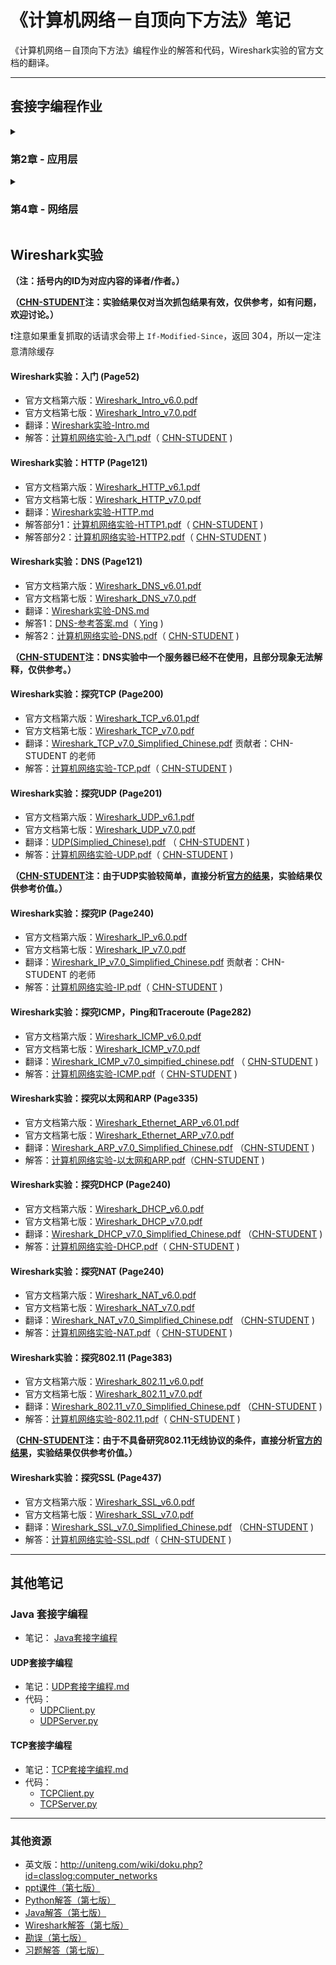# 《计算机网络－自顶向下方法》笔记

《计算机网络－自顶向下方法》编程作业的解答和代码，Wireshark实验的官方文档的翻译。

***

## 套接字编程作业

<details>
  <summary><h3>第2章 - 应用层</h3></summary>
  
#### 作业 1：Web服务器 (Page120)

* 官方文档：[Socket1_WebServer.pdf](SocketProgrammingAssignment/作业1-Web服务器/Socket1_WebServer.pdf)
* 翻译：[作业1-Web服务器-翻译.md](SocketProgrammingAssignment/作业1-Web服务器/作业1-Web服务器-翻译.md)
* 解答：[作业1-Web服务器-解答.md](SocketProgrammingAssignment/作业1-Web服务器/作业1-Web服务器-解答.md)

#### 作业 2：UDPping程序 (Page121)

* 官方文档：[Socket2_UDPpinger.pdf](SocketProgrammingAssignment/作业2-UDPping程序/Socket2_UDPpinger.pdf)
* 翻译：[作业2-UDPping程序-翻译.md](SocketProgrammingAssignment/作业2-UDPping程序/作业2-UDPping程序-翻译.md)
* 解答：[作业2-UDPping程序-解答.md](SocketProgrammingAssignment/作业2-UDPping程序/作业2-UDPping程序-解答.md)

#### 作业 3：邮件客户端 (Page121)

* 官方文档：[Socket3_SMTP.pdf](SocketProgrammingAssignment/作业3-邮件客户端/Socket3_SMTP.pdf)
* 翻译：[作业3-邮件客户端-翻译.md](SocketProgrammingAssignment/作业3-邮件客户端/作业3-邮件客户端-翻译.md)
* 解答：[作业3-邮件客户端-解答.md](SocketProgrammingAssignment/作业3-邮件客户端/作业3-邮件客户端-解答.md)

#### 作业 4：多线程Web代理服务器 (Page121)

- 官方文档：[Socket4_ProxyServer.pdf](SocketProgrammingAssignment/作业4-多线程Web代理服务器/Socket4_ProxyServer.pdf)
- 翻译：[作业4-多线程Web代理服务器-翻译.md](SocketProgrammingAssignment/作业4-多线程Web代理服务器/作业4-多线程Web代理服务器-翻译.md)
- 解答：[作业4-多线程Web代理服务器-解答.md](SocketProgrammingAssignment/作业4-多线程Web代理服务器/作业4-多线程Web代理服务器-解答.md)
</details>

<details>
  <summary><h3>第4章 - 网络层</h3></summary>


#### 作业5：ICMP ping (Page287)

- 官方文档：[Socket5_ICMPpinger(chap4).pdf](SocketProgrammingAssignment/作业5-ICMPping程序/Socket5_ICMPpinger(chap4).pdf)
- 翻译：[作业5-ICMPping程序-翻译.md](SocketProgrammingAssignment/作业5-ICMPping程序/作业5-ICMPping程序-翻译.md)
- 解答：[作业5-ICMPping程序-解答.md](SocketProgrammingAssignment/作业5-ICMPping程序/作业5-ICMPping程序-解答.md)

***
  
  </details>

## Wireshark实验

**（注：括号内的ID为对应内容的译者/作者。）**

**（[CHN-STUDENT](https://github.com/chn-student)注：实验结果仅对当次抓包结果有效，仅供参考，如有问题，欢迎讨论。）**

❗注意如果重复抓取的话请求会带上 `If-Modified-Since`，返回 304，所以一定注意清除缓存

#### Wireshark实验：入门 (Page52)

* 官方文档第六版：[Wireshark_Intro_v6.0.pdf](WiresharkLab/Wireshark实验-Intro/Wireshark_Intro_v6.0.pdf)
* 官方文档第七版：[Wireshark_Intro_v7.0.pdf](WiresharkLab/Wireshark实验-Intro/Wireshark_Intro_v7.0.pdf)
* 翻译：[Wireshark实验-Intro.md](WiresharkLab/Wireshark实验-Intro/Wireshark实验-Intro.md)
* 解答：[计算机网络实验-入门.pdf](WiresharkLab/Wireshark实验-Intro/计算机网络实验-入门.pdf)（ [CHN-STUDENT](https://github.com/chn-student) )

#### Wireshark实验：HTTP (Page121)

* 官方文档第六版：[Wireshark_HTTP_v6.1.pdf](WiresharkLab/Wireshark实验-HTTP/Wireshark_HTTP_v6.1.pdf)
* 官方文档第七版：[Wireshark_HTTP_v7.0.pdf](WiresharkLab/Wireshark实验-HTTP/Wireshark_HTTP_v7.0.pdf)
* 翻译：[Wireshark实验-HTTP.md](WiresharkLab/Wireshark实验-HTTP/Wireshark实验-HTTP.md)
* 解答部分1：[计算机网络实验-HTTP1.pdf](WiresharkLab/Wireshark实验-HTTP/计算机网络实验-HTTP1.pdf)（ [CHN-STUDENT](https://github.com/chn-student) )
* 解答部分2：[计算机网络实验-HTTP2.pdf](WiresharkLab/Wireshark实验-HTTP/计算机网络实验-HTTP2.pdf)（ [CHN-STUDENT](https://github.com/chn-student) )

#### Wireshark实验：DNS (Page121)

* 官方文档第六版：[Wireshark_DNS_v6.01.pdf](WiresharkLab/Wireshark实验-DNS/Wireshark_DNS_v6.01.pdf)
* 官方文档第七版：[Wireshark_DNS_v7.0.pdf](WiresharkLab/Wireshark实验-DNS/Wireshark_DNS_v7.0.pdf)
* 翻译：[Wireshark实验-DNS.md](WiresharkLab/Wireshark实验-DNS/Wireshark实验-DNS.md)
* 解答1：[DNS-参考答案.md](WiresharkLab/Wireshark实验-DNS/DNS-参考答案.md)（ [Ying](https://github.com/IrisZhang) )
* 解答2：[计算机网络实验-DNS.pdf](WiresharkLab/Wireshark实验-DNS/计算机网络实验-DNS.pdf)（ [CHN-STUDENT](https://github.com/chn-student) )

**（[CHN-STUDENT](https://github.com/chn-student)注：DNS实验中一个服务器已经不在使用，且部分现象无法解释，仅供参考。）**

#### Wireshark实验：探究TCP (Page200) 

* 官方文档第六版：[Wireshark_TCP_v6.01.pdf](WiresharkLab/Wireshark实验-TCP/Wireshark_TCP_v6.0.pdf)
* 官方文档第七版：[Wireshark_TCP_v7.0.pdf](WiresharkLab/Wireshark实验-TCP/Wireshark_TCP_v7.0.pdf)
* 翻译：[Wireshark_TCP_v7.0_Simplified_Chinese.pdf](WiresharkLab/Wireshark实验-TCP/Wireshark_TCP_v7.0_Simplified_Chinese.pdf) 贡献者：CHN-STUDENT 的老师
* 解答：[计算机网络实验-TCP.pdf](WiresharkLab/Wireshark实验-TCP/计算机网络实验-TCP.pdf)（ [CHN-STUDENT](https://github.com/chn-student) )

#### Wireshark实验：探究UDP (Page201) 

* 官方文档第六版：[Wireshark_UDP_v6.1.pdf](WiresharkLab/Wireshark实验-UDP/Wireshark_UDP_v6.1.pdf)
* 官方文档第七版：[Wireshark_UDP_v7.0.pdf](WiresharkLab/Wireshark实验-UDP/Wireshark_UDP_v7.0.pdf)
* 翻译：[UDP(Simplied_Chinese).pdf](WiresharkLab/Wireshark实验-UDP/UDP(Simplied_Chinese).pdf) （ [CHN-STUDENT](https://github.com/chn-student) )
* 解答：[计算机网络实验-UDP.pdf](WiresharkLab/Wireshark实验-UDP/计算机网络实验-UDP.pdf)（ [CHN-STUDENT](https://github.com/chn-student) )
  

**（[CHN-STUDENT](https://github.com/chn-student)注：由于UDP实验较简单，直接分析[官方的结果](WiresharkLab/wireshark-traces/http-ethereal-trace-5)，实验结果仅供参考价值。）**

#### Wireshark实验：探究IP (Page240) 

* 官方文档第六版：[Wireshark_IP_v6.0.pdf](WiresharkLab/Wireshark实验-IP/Wireshark_IP_v6.0.pdf)
* 官方文档第七版：[Wireshark_IP_v7.0.pdf](WiresharkLab/Wireshark实验-IP/Wireshark_IP_v7.0.pdf)
* 翻译：[Wireshark_IP_v7.0_Simplified_Chinese.pdf](WiresharkLab/Wireshark实验-IP/Wireshark_IP_v7.0_Simplied_Chinese.pdf) 贡献者：CHN-STUDENT 的老师
* 解答：[计算机网络实验-IP.pdf](WiresharkLab/Wireshark实验-IP/计算机网络实验-IP.pdf)（ [CHN-STUDENT](https://github.com/chn-student) )


#### Wireshark实验：探究ICMP，Ping和Traceroute (Page282) 
* 官方文档第六版：[Wireshark_ICMP_v6.0.pdf](WiresharkLab/Wireshark实验-ICMP/Wireshark_ICMP_v6.0.pdf)
* 官方文档第七版：[Wireshark_ICMP_v7.0.pdf](WiresharkLab/Wireshark实验-ICMP/Wireshark_ICMP_v7.0.pdf)
* 翻译：[Wireshark_ICMP_v7.0_simpified_chinese.pdf](WiresharkLab/Wireshark实验-ICMP/Wireshark_ICMP_v7.0_simpified_chinese.pdf) （ [CHN-STUDENT](https://github.com/chn-student) )
* 解答：[计算机网络实验-ICMP.pdf](WiresharkLab/Wireshark实验-ICMP/计算机网络实验-ICMP.pdf)（ [CHN-STUDENT](https://github.com/chn-student) )

#### Wireshark实验：探究以太网和ARP (Page335) 

* 官方文档第六版：[Wireshark_Ethernet_ARP_v6.01.pdf](WiresharkLab/Wireshark实验-Ethernet-ARP/Wireshark_Ethernet_ARP_v6.01.pdf)
* 官方文档第七版：[Wireshark_Ethernet_ARP_v7.0.pdf](WiresharkLab/Wireshark实验-Ethernet-ARP/Wireshark_Ethernet_ARP_v7.0.pdf)
* 翻译：[Wireshark_ARP_v7.0_Simplified_Chinese.pdf](WiresharkLab/Wireshark实验-Ethernet-ARP/Wireshark_Ethernet_ARP_v7.0_simpified_chinese.pdf) （[CHN-STUDENT](https://github.com/chn-student) )
* 解答：[计算机网络实验-以太网和ARP.pdf](WiresharkLab/Wireshark实验-Ethernet-ARP/计算机网络实验-以太网和ARP.pdf)（[CHN-STUDENT](https://github.com/chn-student) )


#### Wireshark实验：探究DHCP (Page240) 

* 官方文档第六版：[Wireshark_DHCP_v6.0.pdf](WiresharkLab/Wireshark实验-DHCP/Wireshark_DHCP_v6.0.pdf)
* 官方文档第七版：[Wireshark_DHCP_v7.0.pdf](WiresharkLab/Wireshark实验-DHCP/Wireshark_DHCP_v7.0.pdf)
* 翻译：[Wireshark_DHCP_v7.0_Simplified_Chinese.pdf](WiresharkLab/Wireshark实验-DHCP/Wireshark_DHCP_v7.0_Simplied_Chinese.pdf) （[CHN-STUDENT](https://github.com/chn-student) )
* 解答：[计算机网络实验-DHCP.pdf](WiresharkLab/Wireshark实验-DHCP/计算机网络实验-DHCP.pdf)（ [CHN-STUDENT](https://github.com/chn-student) )


#### Wireshark实验：探究NAT (Page240) 

* 官方文档第六版：[Wireshark_NAT_v6.0.pdf](WiresharkLab/Wireshark实验-NAT/Wireshark_NAT_v6.0.pdf)
* 官方文档第七版：[Wireshark_NAT_v7.0.pdf](WiresharkLab/Wireshark实验-NAT/Wireshark_NAT_v7.0.pdf)
* 翻译：[Wireshark_NAT_v7.0_Simplified_Chinese.pdf](WiresharkLab/Wireshark实验-NAT/Wireshark_NAT_v7.0_Simplied_Chinese.pdf) （[CHN-STUDENT](https://github.com/chn-student) )
* 解答：[计算机网络实验-NAT.pdf](WiresharkLab/Wireshark实验-NAT/计算机网络实验-NAT.pdf)（ [CHN-STUDENT](https://github.com/chn-student) )



#### Wireshark实验：探究802.11 (Page383)

* 官方文档第六版：[Wireshark_802.11_v6.0.pdf](WiresharkLab/Wireshark实验-802.11/Wireshark_802.11_v6.0.pdf)
* 官方文档第七版：[Wireshark_802.11_v7.0.pdf](WiresharkLab/Wireshark实验-802.11/Wireshark_802.11_v7.0.pdf)
* 翻译：[Wireshark_802.11_v7.0_Simplified_Chinese.pdf](WiresharkLab/Wireshark实验-802.11/Wireshark_802.11_v7.0_Simplified_Chinese.pdf) （[CHN-STUDENT](https://github.com/chn-student) )
* 解答：[计算机网络实验-802.11.pdf](WiresharkLab/Wireshark实验-802.11/计算机网络实验-802.11.pdf)（ [CHN-STUDENT](https://github.com/chn-student) )

**（[CHN-STUDENT](https://github.com/chn-student)注：由于不具备研究802.11无线协议的条件，直接分析[官方的结果](WiresharkLab/wireshark-traces/Wireshark_802_11.pcap)，实验结果仅供参考价值。）**

#### Wireshark实验：探究SSL (Page437) 

* 官方文档第六版：[Wireshark_SSL_v6.0.pdf](WiresharkLab/Wireshark实验-SSL/Wireshark_SSL_v6.0.pdf)
* 官方文档第七版：[Wireshark_SSL_v7.0.pdf](WiresharkLab/Wireshark实验-SSL/Wireshark_SSL_v7.0.pdf)
* 翻译：[Wireshark_SSL_v7.0_Simplified_Chinese.pdf](WiresharkLab/Wireshark实验-SSL/Wireshark_SSL_v7.0_Simplified_Chinese.pdf) （[CHN-STUDENT](https://github.com/chn-student) )
* 解答：[计算机网络实验-SSL.pdf](WiresharkLab/Wireshark实验-SSL/计算机网络实验-SSL.pdf)（ [CHN-STUDENT](https://github.com/chn-student) )

***

## 其他笔记

### Java 套接字编程

* 笔记： [Java套接字编程](Notes/Java套接字编程.md)

#### UDP套接字编程

* 笔记：[UDP套接字编程.md](Notes/UDP套接字编程.md)
* 代码：
  * [UDPClient.py](Notes/source/UDPClient.py)
  * [UDPServer.py](Notes/source/UDPServer.py)

#### TCP套接字编程

* 笔记：[TCP套接字编程.md](Notes/TCP套接字编程.md)
* 代码：
  * [TCPClient.py](Notes/source/TCPClient.py)
  * [TCPServer.py](Notes/source/TCPServer.py)

***

### 其他资源

* 英文版：http://uniteng.com/wiki/doku.php?id=classlog:computer_networks
* [ppt课件（第七版）](Resource/7th-ppt/)
* [Python解答（第七版）](Resource/7th-Python-Solution/)
* [Java解答（第七版）](Resource/7th-RetiredJavaSolutions/)
* [Wireshark解答（第七版）](Resource/7th-Wireshark-Solution/)
* [勘误（第七版）](Resource/7th-勘误-Errata.pdf)
* [习题解答（第七版）](Resource/Solutions-7th-Edition.docx)

